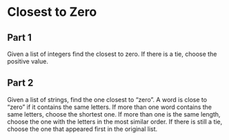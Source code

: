 # Closest to Zero

## Part 1

Given a list of integers find the closest to zero. If there is a tie, choose the positive value.

## Part 2

Given a list of strings, find the one closest to “zero”. A word is close to “zero” if it contains the same letters. If more than one word contains the same letters, choose the shortest one. If more than one is the same length, choose the one with the letters in the most similar order. If there is still a tie, choose the one that appeared first in the original list.
